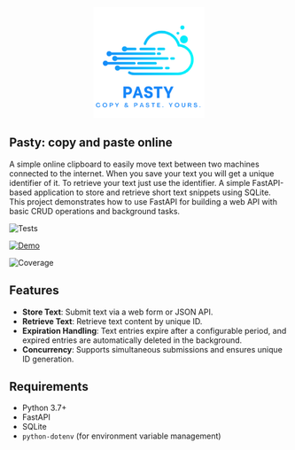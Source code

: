<p align="center">
  <img src="static/logo.png" alt="Logo" width="200"/>
</p>

## Pasty: copy and paste online
A simple online clipboard to easily move text between two machines connected to the internet.
When you save your text you will get a unique identifier of it.
To retrieve your text just use the identifier.
A simple FastAPI-based application to store and retrieve short text snippets using SQLite. This project demonstrates how to use FastAPI for building a web API with basic CRUD operations and background tasks.

![Tests](https://github.com/vignif/pasty/actions/workflows/test.yml/badge.svg)

[![Demo](https://img.shields.io/badge/Demo-online-blue?logo=fastapi)](https://ntrolci.onrender.com/)

![Coverage](https://img.shields.io/codecov/c/github/vignif/pasty/main)

## Features
- **Store Text**: Submit text via a web form or JSON API.
- **Retrieve Text**: Retrieve text content by unique ID.
- **Expiration Handling**: Text entries expire after a configurable period, and expired entries are automatically deleted in the background.
- **Concurrency**: Supports simultaneous submissions and ensures unique ID generation.

## Requirements
- Python 3.7+
- FastAPI
- SQLite
- `python-dotenv` (for environment variable management)
